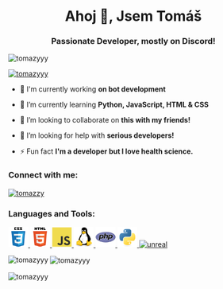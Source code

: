 <h1 align="center">Ahoj 👋, Jsem Tomáš</h1>
<h3 align="center">Passionate Developer, mostly on Discord!</h3>

<p align="left"> <img src="https://komarev.com/ghpvc/?username=tomazyyy&label=Profile%20views&color=0e75b6&style=flat" alt="tomazyyy" /> </p>

<p align="left"> <a href="https://github.com/ryo-ma/github-profile-trophy"><img src="https://github-profile-trophy.vercel.app/?username=tomazyyy" alt="tomazyyy" /></a> </p>

- 🔭 I'm currently working **on bot development**

- 🌱 I’m currently learning **Python, JavaScript, HTML & CSS**

- 👯 I’m looking to collaborate on **this with my friends!**

- 🤝 I’m looking for help with **serious developers!**

- ⚡ Fun fact **I'm a developer but I love health science.**

<h3 align="left">Connect with me:</h3>
<p align="left">
<a href="https://dev.to/tomazzy" target="blank"><img align="center" src="https://raw.githubusercontent.com/rahuldkjain/github-profile-readme-generator/master/src/images/icons/Social/devto.svg" alt="tomazzy" height="30" width="40" /></a>
</p>

<h3 align="left">Languages and Tools:</h3>
<p align="left"> <a href="https://www.w3schools.com/css/" target="_blank" rel="noreferrer"> <img src="https://raw.githubusercontent.com/devicons/devicon/master/icons/css3/css3-original-wordmark.svg" alt="css3" width="40" height="40"/> </a> <a href="https://www.w3.org/html/" target="_blank" rel="noreferrer"> <img src="https://raw.githubusercontent.com/devicons/devicon/master/icons/html5/html5-original-wordmark.svg" alt="html5" width="40" height="40"/> </a> <a href="https://developer.mozilla.org/en-US/docs/Web/JavaScript" target="_blank" rel="noreferrer"> <img src="https://raw.githubusercontent.com/devicons/devicon/master/icons/javascript/javascript-original.svg" alt="javascript" width="40" height="40"/> </a> <a href="https://www.linux.org/" target="_blank" rel="noreferrer"> <img src="https://raw.githubusercontent.com/devicons/devicon/master/icons/linux/linux-original.svg" alt="linux" width="40" height="40"/> </a> <a href="https://www.php.net" target="_blank" rel="noreferrer"> <img src="https://raw.githubusercontent.com/devicons/devicon/master/icons/php/php-original.svg" alt="php" width="40" height="40"/> </a> <a href="https://www.python.org" target="_blank" rel="noreferrer"> <img src="https://raw.githubusercontent.com/devicons/devicon/master/icons/python/python-original.svg" alt="python" width="40" height="40"/> </a> <a href="https://unrealengine.com/" target="_blank" rel="noreferrer"> <img src="https://raw.githubusercontent.com/kenangundogan/fontisto/036b7eca71aab1bef8e6a0518f7329f13ed62f6b/icons/svg/brand/unreal-engine.svg" alt="unreal" width="40" height="40"/> </a> </p>

<p><img align="left" src="https://github-readme-stats.vercel.app/api/top-langs?username=tomazyyy&show_icons=true&locale=en&layout=compact" alt="tomazyyy" /></p>

<p>&nbsp;<img align="center" src="https://github-readme-stats.vercel.app/api?username=tomazyyy&show_icons=true&locale=en" alt="tomazyyy" /></p>

<p><img align="center" src="https://github-readme-streak-stats.herokuapp.com/?user=tomazyyy&" alt="tomazyyy" /></p>
